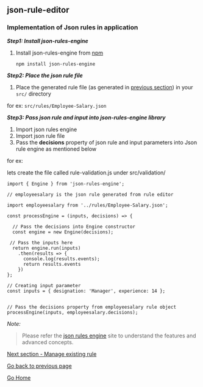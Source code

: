 ## json-rule-editor

### Implementation of Json rules in application

***Step1: Install json-rules-engine***

1. Install json-rules-engine from [npm](https://www.npmjs.com/package/json-rules-engine)

    `npm install json-rules-engine`

***Step2: Place the json rule file***

1. Place the generated rule file (as generated in [previous section](https://vinzdeveloper.github.io/json-rule-editor/docs/create-rules.html)) in your `src/` directory

for ex:   `src/rules/Employee-Salary.json`

***Step3: Pass json rule and input into json-rules-engine library***

1. Import json rules engine
2. Import json rule file
3. Pass the **decisions** property of json rule and input parameters into Json rule engine as mentioned below

for ex:

lets create the file called rule-validation.js under src/validation/

    import { Engine } from 'json-rules-engine';

    // employeesalary is the json rule generated from rule editor

    import employeesalary from '../rules/Employee-Salary.json';

    const processEngine = (inputs, decisions) => {

      // Pass the decisions into Engine constructor
      const engine = new Engine(decisions);
  
     // Pass the inputs here
      return engine.run(inputs)
        .then(results => {
          console.log(results.events);
          return results.events
        })
    };

    // Creating input parameter
    const inputs = { designation: 'Manager', experience: 14 };

    
    // Pass the decisions property from employeesalary rule object
    processEngine(inputs, employeesalary.decisions);


*Note:*
> Please refer the [json rules engine](https://github.com/CacheControl/json-rules-engine) site
> to understand the features and advanced concepts.


[Next section - Manage existing rule](https://vinzdeveloper.github.io/json-rule-editor/docs/manage-rules.html)

[Go back to previous page](https://vinzdeveloper.github.io/json-rule-editor/docs/create-rules.html)

[Go Home](https://vinzdeveloper.github.io/json-rule-editor/docs/)